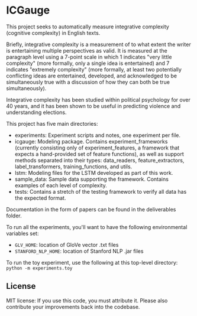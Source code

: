 ICGauge
=======

This project seeks to automatically measure integrative complexity (cognitive complexity) in English texts.  

Briefly, integrative complexity is a measurement of to what extent the writer is entertaining multiple perspectives as valid.  It is measured at the paragraph level using a 7-point scale in which 1 indicates "very little complexity" (more formally, only a single idea is entertained) and 7 indicates "extremely complexity" (more formally, at least two potentially conflicting ideas are entertained, developed, and acknowledged to be simultaneously true with a discussion of how they can both be true simultaneously).

Integrative complexity has been studied within political psychology for over 40 years, and it has been shown to be useful in predicting violence and understanding elections.

This project has five main directories:
* experiments: Experiment scripts and notes, one experiment per file.
* icgauge: Modeling package.  Contains experiment_frameworks (currently consisting only of experiment_features, a framework that expects a hand-provided set of feature functions), as well as support methods separated into their types: data_readers, feature_extractors, label_transformers, training_functions, and utils.
* lstm: Modeling files for the LSTM developed as part of this work.
* sample_data: Sample data supporting the framework.  Contains examples of each level of complexity.
* tests: Contains a stretch of the testing framework to verify all data has the expected format.

Documentation in the form of papers can be found in the deliverables folder.

To run all the experiments, you'll want to have the following environmental variables set:
* `GLV_HOME`: location of GloVe vector .txt files
* `STANFORD_NLP_HOME`: location of Stanford NLP .jar files

To run the toy experiment, use the following at this top-level directory:
    `python -m experiments.toy`

License
-------
MIT license: If you use this code, you must attribute it.  Please also contribute your improvements back into the codebase.
